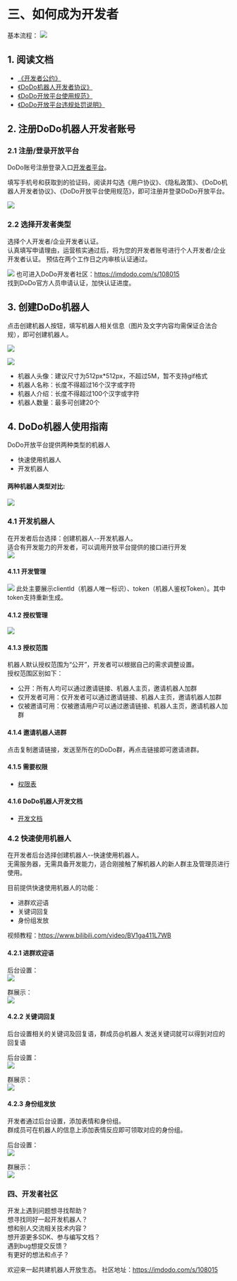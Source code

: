 # 三、如何成为开发者

基本流程：
![](https://img.imdodo.com/upload/cdn/A9DDE38CE956143240078245BD2D5001_1660286613924.jpg)

## 1. 阅读文档
- [《开发者公约》](/go/convention/convention.md)
- [《DoDo机器人开发者协议》](/go/agreement/agreement.md)
- [《DoDo开放平台使用规范》](/go/rule/apecification.md)
- [《DoDo开放平台违规处罚说明》](/go/rule/explain.md)
## 2. 注册DoDo机器人开发者账号
### 2.1 注册/登录开放平台
DoDo账号注册登录入口[开发者平台](https://doker.imdodo.com)。

填写手机号和获取到的验证码，阅读并勾选《用户协议》、《隐私政策》、《DoDo机器人开发者协议》、《DoDo开放平台使用规范》，即可注册并登录DoDo开放平台。

![](https://img.imdodo.com/upload/cdn/576ECCA397C25DA99DCC09229979B5BE_1642751628487.png)

### 2.2 选择开发者类型
选择个人开发者/企业开发者认证。   
认真填写申请理由，运营核实通过后，将为您的开发者账号进行个人开发者/企业开发者认证。
预估在两个工作日之内审核认证通过。

![](https://img.imdodo.com/upload/cdn/B21B785631590BB85207BA13639ACC0A_1642596269417.png)
也可进入DoDo开发者社区：https://imdodo.com/s/108015    
找到DoDo官方人员申请认证，加快认证进度。


## 3. 创建DoDo机器人
点击创建机器人按钮，填写机器人相关信息（图片及文字内容均需保证合法合规），即可创建机器人。

![](https://img.imdodo.com/upload/cdn/FAFD01AAC799E6355DFB28B045FCE72C_1642596386410.png)

![](https://img.imdodo.com/upload/cdn/5B574B53490712DC39893311314CCD5E_1660287652235.png)

- 机器人头像：建议尺寸为512px*512px，不超过5M，暂不支持gif格式
- 机器人名称：长度不得超过16个汉字或字符
- 机器人介绍：长度不得超过100个汉字或字符
- 机器人数量：最多可创建20个

## 4. DoDo机器人使用指南

DoDo开放平台提供两种类型的机器人
- 快速使用机器人
- 开发机器人

#### 两种机器人类型对比:   
![](https://img.imdodo.com/upload/cdn/4FC44C879DED7D8EB602CCA51FE8C82E_1660288415436.jpg)


### 4.1 开发机器人
在开发者后台选择：创建机器人--开发机器人。   
适合有开发能力的开发者，可以调用开放平台提供的接口进行开发   
![](https://img.imdodo.com/upload/cdn/94E58257081ED0041E9378649255E43D_1660288722315.png)

#### 4.1.1 开发管理   
![](https://img.imdodo.com/upload/cdn/3CD11A01B76346B20EFE1332DE6AAE57_1660288823540.png)
此处主要展示clientId（机器人唯一标识）、token（机器人鉴权Token）。其中token支持重新生成。


#### 4.1.2 授权管理
![](https://img.imdodo.com/upload/cdn/E521339E2D4E351E8BD8AAC5285BC6A5_1660288975916.png)


#### 4.1.3 授权范围
机器人默认授权范围为“公开”，开发者可以根据自己的需求调整设置。    
授权范围区别如下：
- 公开：所有人均可以通过邀请链接、机器人主页，邀请机器人加群
- 仅开发者可用：仅开发者可以通过邀请链接、机器人主页，邀请机器人加群
- 仅被邀请可用：仅被邀请用户可以通过邀请链接、机器人主页，邀请机器人加群

#### 4.1.4 邀请机器人进群
点击复制邀请链接，发送至所在的DoDo群，再点击链接即可邀请进群。


#### 4.1.5 需要权限

- [权限表](../../dev/start/permission.md)

#### 4.1.6 DoDo机器人开发文档

- [开发文档](../../dev/)


### 4.2 快速使用机器人
在开发者后台选择创建机器人--快速使用机器人。   
无需服务器，无需具备开发能力，适合刚接触了解机器人的新人群主及管理员进行使用。   

目前提供快速使用机器人的功能：   
- 进群欢迎语
- 关键词回复
- 身份组发放

视频教程：https://www.bilibili.com/video/BV1ga411L7WB

#### 4.2.1 进群欢迎语
后台设置：   
![](https://img.imdodo.com/upload/cdn/3214FB251E8549C308D21037A18C23FD_1660290180101.png)

群展示：   
![](https://img.imdodo.com/upload/cdn/3214FB251E8549C308D21037A18C23FD_1660290180101.png)

#### 4.2.2 关键词回复
后台设置相关的关键词及回复语，群成员@机器人 发送关键词就可以得到对应的回复语

后台设置：   
![](https://img.imdodo.com/upload/cdn/0D4655620A1888D1E756C1B812528CAD_1660290800285.png)

群展示：   
![](https://img.imdodo.com/upload/cdn/B8699BDB1D3A846E972880998B7C19A8_1660290837748.png)

#### 4.2.3 身份组发放
开发者通过后台设置，添加表情和身份组。    
群成员可在机器人的信息上添加表情反应即可领取对应的身份组。       

后台设置：   
![](https://img.imdodo.com/upload/cdn/306C7BA54BB5F4F12C296D32C44B6794_1660291604138.png)

群展示：   
![](https://img.imdodo.com/upload/cdn/56DB16EE69805D280C5511ADF349A940_1660291653025.png)

### 四、开发者社区

开发上遇到问题想寻找帮助？   
想寻找同好一起开发机器人？   
想和别人交流相关技术内容？   
想开源更多SDK、参与编写文档？   
遇到bug想提交反馈？   
有更好的想法和点子？   

欢迎来一起共建机器人开放生态。
社区地址：https://imdodo.com/s/108015











